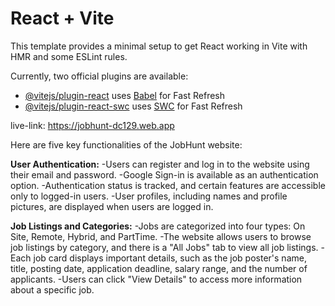 # React + Vite

This template provides a minimal setup to get React working in Vite with HMR and some ESLint rules.

Currently, two official plugins are available:

- [@vitejs/plugin-react](https://github.com/vitejs/vite-plugin-react/blob/main/packages/plugin-react/README.md) uses [Babel](https://babeljs.io/) for Fast Refresh
- [@vitejs/plugin-react-swc](https://github.com/vitejs/vite-plugin-react-swc) uses [SWC](https://swc.rs/) for Fast Refresh


live-link: https://jobhunt-dc129.web.app



Here are five key functionalities of the JobHunt website:

**User Authentication:**
    -Users can register and log in to the website using their email and password.
    -Google Sign-in is available as an authentication option.
    -Authentication status is tracked, and certain features are accessible only to logged-in users.
    -User profiles, including names and profile pictures, are displayed when users are logged in.

**Job Listings and Categories:**
    -Jobs are categorized into four types: On Site, Remote, Hybrid, and PartTime.
    -The website allows users to browse job listings by category, and there is a "All Jobs" tab to view all job listings.
    -Each job card displays important details, such as the job poster's name, title, posting date, application deadline, salary range, and the number of applicants.
    -Users can click "View Details" to access more information about a specific job.


